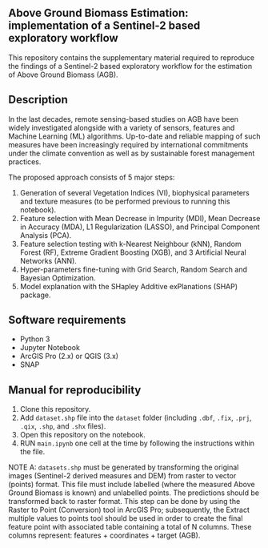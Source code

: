 
## Above Ground Biomass Estimation: implementation of a Sentinel-2 based exploratory workflow

This repository contains the supplementary material required to reproduce the findings of a Sentinel-2 based exploratory workflow for the estimation of Above
Ground Biomass (AGB). 

## Description

In the last decades, remote sensing-based studies on AGB have been widely investigated alongside with a variety of sensors, features and Machine Learning (ML) algorithms. Up-to-date and reliable mapping of such measures have been increasingly required by international commitments under the climate convention as well as by sustainable forest management practices. 

The proposed approach consists of 5 major steps: 
1. Generation of several Vegetation Indices (VI), biophysical parameters and texture measures (to be performed previous to running this notebook).
2. Feature selection with Mean Decrease in Impurity (MDI), Mean Decrease in Accuracy (MDA), L1 Regularization (LASSO), and Principal Component Analysis (PCA).
3. Feature selection testing with k-Nearest Neighbour (kNN), Random Forest (RF), Extreme Gradient Boosting (XGB), and 3 Artificial Neural Networks (ANN).
4. Hyper-parameters fine-tuning with Grid Search, Random Search and Bayesian Optimization. 
5. Model explanation with the SHapley Additive exPlanations (SHAP) package.

## Software requirements
- Python 3
- Jupyter Notebook
- ArcGIS Pro (2.x) or QGIS (3.x)
- SNAP

## Manual for reproducibility
1. Clone this repository.
2. Add `dataset.shp` file into the `dataset` folder (including `.dbf`, `.fix`, `.prj`, `.qix`, `.shp`, and `.shx` files).
3. Open this repository on the notebook.
4. RUN `main.ipynb` one cell at the time by following the instructions within the file.

NOTE A: `datasets.shp` must be generated by transforming the original images (Sentinel-2 derived measures and DEM) from raster to vector (points) format. This file must include labelled (where the measured Above Ground Biomass is known) and unlabelled points. The predictions should be transformed back to raster format. This step can be done by  using the Raster to Point (Conversion) tool in ArcGIS Pro; subsequently, the Extract multiple values to points tool should be used in order to create the final feature point with associated table containing a total of N columns. These columns represent: features + coordinates + target (AGB).
